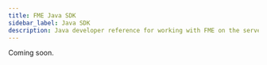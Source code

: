 ```yaml
---
title: FME Java SDK
sidebar_label: Java SDK
description: Java developer reference for working with FME on the server-side
---
```

Coming soon.